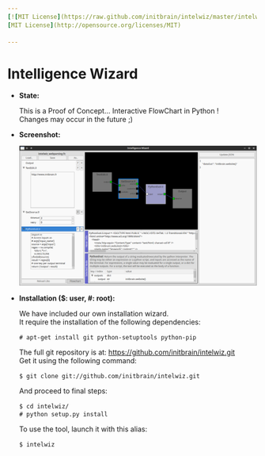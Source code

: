 ```yaml
---
[![MIT License](https://raw.github.com/initbrain/intelwiz/master/intelwiz/images/logo_mit.png)](http://opensource.org/licenses/MIT)  
[MIT License](http://opensource.org/licenses/MIT)

---
```


Intelligence Wizard
===================

*   **State:**

    This is a Proof of Concept... Interactive FlowChart in Python !  
    Changes may occur in the future ;)


*   **Screenshot:**

    ![Intelligence Wizard](https://raw.githubusercontent.com/initbrain/intelwiz/master/intelwiz/images/demo_webparsing.png)


*   **Installation ($: user, #: root):**

    We have included our own installation wizard.  
    It require the installation of the following dependencies:

        # apt-get install git python-setuptools python-pip

    The full git repository is at: <https://github.com/initbrain/intelwiz.git>  
    Get it using the following command:

        $ git clone git://github.com/initbrain/intelwiz.git

    And proceed to final steps:

        $ cd intelwiz/
        # python setup.py install

    To use the tool, launch it with this alias:

        $ intelwiz
